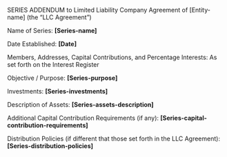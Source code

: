 SERIES ADDENDUM to Limited Liability Company Agreement of [Entity-name] (the “LLC Agreement”)

Name of Series: **[Series-name]**

Date Established: **[Date]**

Members, Addresses, Capital Contributions, and Percentage Interests: As set forth on the Interest Register

Objective / Purpose: **[Series-purpose]**

Investments: **[Series-investments]**

Description of Assets: **[Series-assets-description]**

Additional Capital Contribution Requirements (if any): **[Series-capital-contribution-requirements]**

Distribution Policies (if different that those set forth in the LLC Agreement): **[Series-distribution-policies]**
